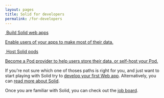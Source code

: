 ```yaml
---
layout: pages
title: Solid for developers
permalink: /for-developers
---
```


<div class="cards row around">
  <div class="col-xs-12 col-sm-12 col-md-4 col-lg-4">
    <a href="{{site.baseUrl}}/for-developers/apps" class="card">
      <div class="card-header">
        <img
          src="{{site.baseurl}}/assets/img/fontawesome-free-5.11.2-web/svgs/solid/code.svg"
          alt=""
          class="icon"
        />
        <span class="card-title">Build Solid web apps</span>
      </div>
      <div class="card-body">
        <p>
          Enable users of your apps to make most of their data.
        </p>
      </div>
    </a>
  </div>
  <div class="col-xs-12 col-sm-12 col-md-4 col-lg-4">
    <a href="{{site.baseUrl}}/for-developers/pod-server" class="card">
      <div class="card-header">
        <img
          src="{{site.baseurl}}/assets/img/fontawesome-free-5.11.2-web/svgs/solid/pallet.svg"
          alt=""
          class="icon"
        />
        <span class="card-title">Host Solid pods</span>
      </div>
      <div class="card-body">
        <p>
          Become a Pod provider to help users store their data, or self-host your Pod.
        </p>
      </div>
    </a>
  </div>
</div>

If you're not sure which one of thoses paths is right for you, and just want to start playing with Solid try to [develop your first Web app]({{site.baseUrl}}/for-developers/apps/first-app). Alternatively, you can [read more about Solid]({{site.baseUrl}}/#what-is-solid). 

Once you are familiar with Solid, you can check out the [job board](job-board).
